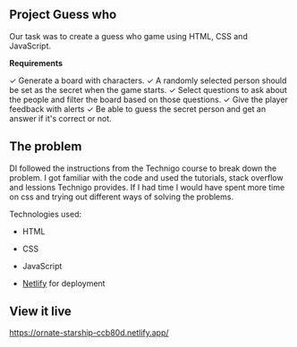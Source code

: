 ## Project Guess who

Our task was to create a guess who game using HTML, CSS and JavaScript.

**Requirements**

✓ Generate a board with characters.
✓ A randomly selected person should be set as the secret when the game starts.
✓ Select questions to ask about the people and filter the board based on those questions.
✓ Give the player feedback with alerts
✓ Be able to guess the secret person and get an answer if it's correct or not.

## The problem

DI followed the instructions from the Technigo course to break down the problem. I got familiar with the code and used the tutorials, stack overflow and lessions Technigo provides. 
If I had time I would have spent more time on css and trying out different ways of solving the problems.


Technologies used:

- HTML
- CSS
- JavaScript

- [Netlify](https://www.netlify.com/) for deployment


## View it live

https://ornate-starship-ccb80d.netlify.app/

